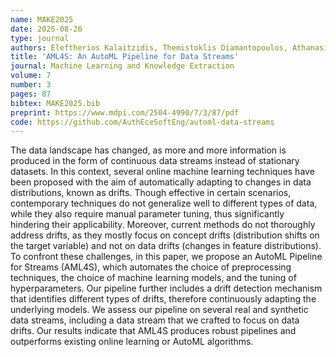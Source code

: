 ```yaml
---
name: MAKE2025
date: 2025-08-26
type: journal
authors: Eleftherios Kalaitzidis, Themistoklis Diamantopoulos, Athanasios Michailoudis and Andreas L. Symeonidis
title: 'AML4S: An AutoML Pipeline for Data Streams'
journal: Machine Learning and Knowledge Extraction
volume: 7
number: 3
pages: 87
bibtex: MAKE2025.bib
preprint: https://www.mdpi.com/2504-4990/7/3/87/pdf
code: https://github.com/AuthEceSoftEng/automl-data-streams
---
```


The data landscape has changed, as more and more information is produced in the form of continuous data
streams instead of stationary datasets. In this context, several online machine learning techniques have
been proposed with the aim of automatically adapting to changes in data distributions, known as drifts.
Though effective in certain scenarios, contemporary techniques do not generalize well to different types
of data, while they also require manual parameter tuning, thus significantly hindering their applicability.
Moreover, current methods do not thoroughly address drifts, as they mostly focus on concept drifts
(distribution shifts on the target variable) and not on data drifts (changes in feature distributions).
To confront these challenges, in this paper, we propose an AutoML Pipeline for Streams (AML4S), which
automates the choice of preprocessing techniques, the choice of machine learning models, and the tuning of
hyperparameters. Our pipeline further includes a drift detection mechanism that identifies different types
of drifts, therefore continuously adapting the underlying models. We assess our pipeline on several real
and synthetic data streams, including a data stream that we crafted to focus on data drifts. Our results
indicate that AML4S produces robust pipelines and outperforms existing online learning or AutoML algorithms.

